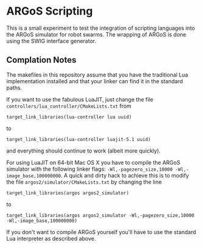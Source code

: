 ARGoS Scripting
===============

This is a small experiment to test the integration of scripting
languages into the ARGoS simulator for robot swarms.  The wrapping of
ARGoS is done using the SWIG interface generator.

Complation Notes
----------------

The makefiles in this repository assume that you have the traditional
Lua implementation installed and that your linker can find it in the
standard paths.

If you want to use the fabulous LuaJIT, just change the file
`controllers/lua_controller/CMakeLists.txt` from

	target_link_libraries(lua-controller lua uuid)

to

	target_link_libraries(lua-controller luajit-5.1 uuid)

and everything should continue to work (albeit more quickly).

For using LuaJIT on 64-bit Mac OS X you have to compile the ARGoS
simulator with the following linker flags: `-Wl,-pagezero_size,10000
-Wl,-image_base,100000000`.  A quick and dirty hack to achieve this is
to modify the file `argos2/simulator/CMakeLists.txt` by changing the
line

	target_link_libraries(argos argos2_simulator)

to

	target_link_libraries(argos argos2_simulator -Wl,-pagezero_size,10000 -Wl,-image_base,100000000)

If you don't want to compile ARGoS yourself you'll have to use the
standard Lua interpreter as described above.